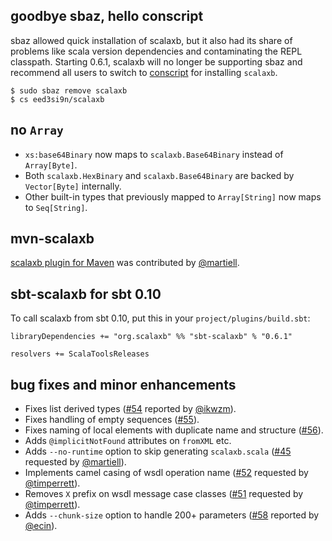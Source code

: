 ## goodbye sbaz, hello conscript
sbaz allowed quick installation of scalaxb, but it also had its share of problems like scala version dependencies and contaminating the REPL classpath.
Starting 0.6.1, scalaxb will no longer be supporting sbaz and recommend all users to switch to [conscript](https://github.com/n8han/conscript) for installing `scalaxb`.

    $ sudo sbaz remove scalaxb
    $ cs eed3si9n/scalaxb

## no `Array`
- `xs:base64Binary` now maps to `scalaxb.Base64Binary` instead of `Array[Byte]`.
- Both `scalaxb.HexBinary` and `scalaxb.Base64Binary` are backed by `Vector[Byte]` internally.
- Other built-in types that previously mapped to `Array[String]` now maps to `Seq[String]`.

## mvn-scalaxb
[scalaxb plugin for Maven](http://scalaxb.org/mvn-scalaxb) was contributed by [@martiell](http://twitter.com/martiell).

## sbt-scalaxb for sbt 0.10
To call scalaxb from sbt 0.10, put this in your `project/plugins/build.sbt`:

    libraryDependencies += "org.scalaxb" %% "sbt-scalaxb" % "0.6.1"

    resolvers += ScalaToolsReleases

## bug fixes and minor enhancements
- Fixes list derived types ([#54](https://github.com/eed3si9n/scalaxb/issues/54) reported by [@ikwzm](http://twitter.com/ikwzm)).
- Fixes handling of empty sequences ([#55](https://github.com/eed3si9n/scalaxb/issues/55)).
- Fixes naming of local elements with duplicate name and structure ([#56](https://github.com/eed3si9n/scalaxb/issues/56)).
- Adds `@implicitNotFound` attributes on `fromXML` etc.
- Adds `--no-runtime` option to skip generating `scalaxb.scala` ([#45](https://github.com/eed3si9n/scalaxb/issues/45) requested by [@martiell](http://twitter.com/martiell)).
- Implements camel casing of wsdl operation name ([#52](https://github.com/eed3si9n/scalaxb/issues/52) requested by [@timperrett](http://twitter.com/timperrett)).
- Removes `X` prefix on wsdl message case classes ([#51](https://github.com/eed3si9n/scalaxb/issues/51) requested by [@timperrett](http://twitter.com/timperrett)).
- Adds `--chunk-size` option to handle 200+ parameters ([#58](https://github.com/eed3si9n/scalaxb/issues/58) reported by [@ecin](http://twitter.com/ecin)).
